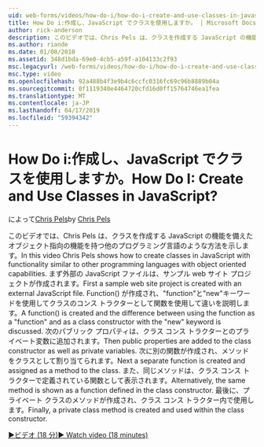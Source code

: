 ```yaml
---
uid: web-forms/videos/how-do-i/how-do-i-create-and-use-classes-in-javascript
title: How Do i:作成し、JavaScript でクラスを使用しますか。 | Microsoft Docs
author: rick-anderson
description: このビデオでは、Chris Pels は、クラスを作成する JavaScript の機能を備えたオブジェクト指向 capabilitie で他のプログラミング言語のような方法を説明しています.
ms.author: riande
ms.date: 01/08/2010
ms.assetid: 348d1bda-69e0-4cb5-a59f-a104133c2f93
msc.legacyurl: /web-forms/videos/how-do-i/how-do-i-create-and-use-classes-in-javascript
msc.type: video
ms.openlocfilehash: 92a488b4f3e9b4c6ccfc0316fc69c96b8889b04a
ms.sourcegitcommit: 0f1119340e4464720cfd16d0ff15764746ea1fea
ms.translationtype: MT
ms.contentlocale: ja-JP
ms.lasthandoff: 04/17/2019
ms.locfileid: "59394342"
---
```

# <a name="how-do-i-create-and-use-classes-in-javascript"></a><span data-ttu-id="9bbd4-104">How Do i:作成し、JavaScript でクラスを使用しますか。</span><span class="sxs-lookup"><span data-stu-id="9bbd4-104">How Do I: Create and Use Classes in JavaScript?</span></span>

<span data-ttu-id="9bbd4-105">によって[Chris Pels](https://twitter.com/chrispels)</span><span class="sxs-lookup"><span data-stu-id="9bbd4-105">by [Chris Pels](https://twitter.com/chrispels)</span></span>

<span data-ttu-id="9bbd4-106">このビデオでは、Chris Pels は、クラスを作成する JavaScript の機能を備えたオブジェクト指向の機能を持つ他のプログラミング言語のような方法を示します。</span><span class="sxs-lookup"><span data-stu-id="9bbd4-106">In this video Chris Pels shows how to create classes in JavaScript with functionality similar to other programming languages with object oriented capabilities.</span></span> <span data-ttu-id="9bbd4-107">まず外部の JavaScript ファイルは、サンプル web サイト プロジェクトが作成されます。</span><span class="sxs-lookup"><span data-stu-id="9bbd4-107">First a sample web site project is created with an external JavaScript file.</span></span> <span data-ttu-id="9bbd4-108">Function() が作成され、"function"と"new"キーワードを使用してクラスのコンス トラクターとして関数を使用して違いを説明します。</span><span class="sxs-lookup"><span data-stu-id="9bbd4-108">A function() is created and the difference between using the function as a "function" and as a class constructor with the "new" keyword is discussed.</span></span> <span data-ttu-id="9bbd4-109">次のパブリック プロパティは、クラス コンス トラクターとのプライベート変数に追加されます。</span><span class="sxs-lookup"><span data-stu-id="9bbd4-109">Then public properties are added to the class constructor as well as private variables.</span></span> <span data-ttu-id="9bbd4-110">次に別の関数が作成され、メソッドをクラスとして割り当てられます。</span><span class="sxs-lookup"><span data-stu-id="9bbd4-110">Next a separate function is created and assigned as a method to the class.</span></span> <span data-ttu-id="9bbd4-111">また、同じメソッドは、クラス コンス トラクターで定義されている関数として表示されます。</span><span class="sxs-lookup"><span data-stu-id="9bbd4-111">Alternatively, the same method is shown as a function defined in the class constructor.</span></span> <span data-ttu-id="9bbd4-112">最後に、プライベート クラスのメソッドが作成され、クラス コンス トラクター内で使用します。</span><span class="sxs-lookup"><span data-stu-id="9bbd4-112">Finally, a private class method is created and used within the class constructor.</span></span>

[<span data-ttu-id="9bbd4-113">&#9654;ビデオ (18 分)</span><span class="sxs-lookup"><span data-stu-id="9bbd4-113">&#9654; Watch video (18 minutes)</span></span>](https://channel9.msdn.com/Blogs/ASP-NET-Site-Videos/how-do-i-create-and-use-classes-in-javascript)
